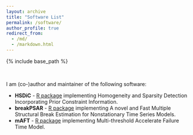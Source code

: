 ```yaml
---
layout: archive
title: "Software List"
permalink: /software/
author_profile: true
redirect_from:
  - /md/
  - /markdown.html
---
```



{% include base_path %}

<br />

I am (co-)author and maintainer of the following software:
* **HSDiC** - [R package](https://github.com/liygCR/HSDiC) implementing Homogeneity and Sparsity Detection Incorporating Prior Constraint Information. 
* **breakPSAR** - [R package](https://github.com/liygCR/breakPSAR) implementing A novel and Fast Multiple Structural Break Estimation for Nonstationary Time Series Models.
* **mAFT** - [R package](https://github.com/liygCR/mAFT) implementing Multi-threshold Accelerate Failure Time Model.

